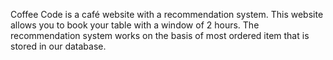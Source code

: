 Coffee Code is a café website with a recommendation system. This 
website allows you to book your table with a window of 2 hours. The 
recommendation system works on the basis of most ordered item that 
is stored in our database.

